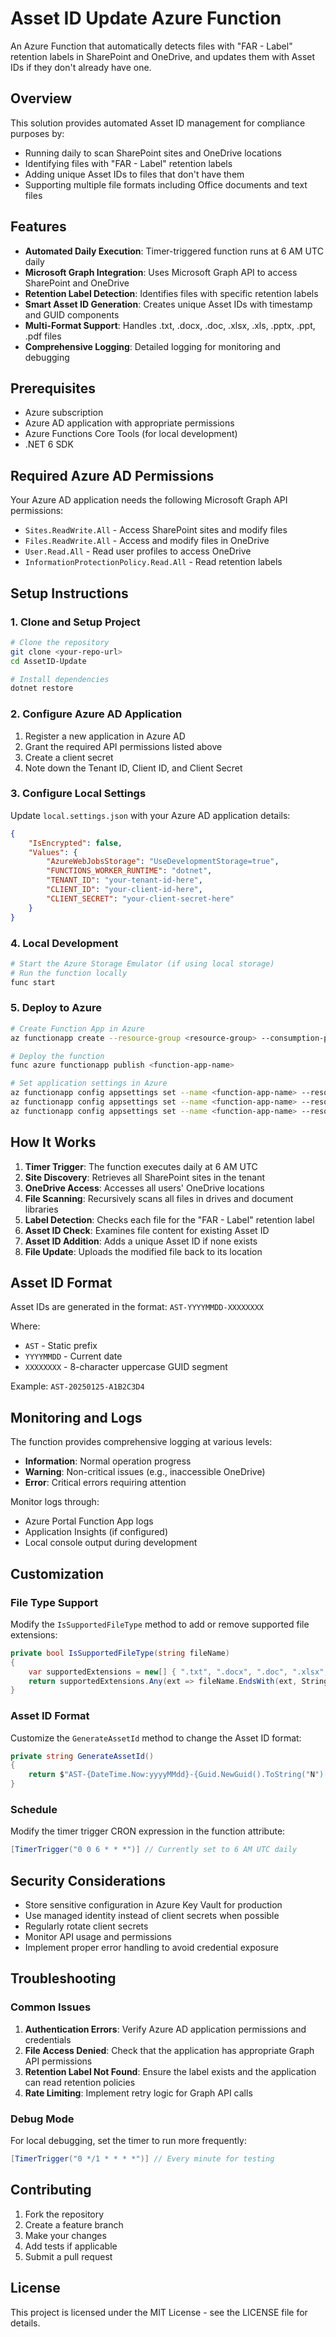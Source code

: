 # Asset ID Update Azure Function

An Azure Function that automatically detects files with "FAR - Label" retention labels in SharePoint and OneDrive, and updates them with Asset IDs if they don't already have one.

## Overview

This solution provides automated Asset ID management for compliance purposes by:
- Running daily to scan SharePoint sites and OneDrive locations
- Identifying files with "FAR - Label" retention labels
- Adding unique Asset IDs to files that don't have them
- Supporting multiple file formats including Office documents and text files

## Features

- **Automated Daily Execution**: Timer-triggered function runs at 6 AM UTC daily
- **Microsoft Graph Integration**: Uses Microsoft Graph API to access SharePoint and OneDrive
- **Retention Label Detection**: Identifies files with specific retention labels
- **Smart Asset ID Generation**: Creates unique Asset IDs with timestamp and GUID components
- **Multi-Format Support**: Handles .txt, .docx, .doc, .xlsx, .xls, .pptx, .ppt, .pdf files
- **Comprehensive Logging**: Detailed logging for monitoring and debugging

## Prerequisites

- Azure subscription
- Azure AD application with appropriate permissions
- Azure Functions Core Tools (for local development)
- .NET 6 SDK

## Required Azure AD Permissions

Your Azure AD application needs the following Microsoft Graph API permissions:

- `Sites.ReadWrite.All` - Access SharePoint sites and modify files
- `Files.ReadWrite.All` - Access and modify files in OneDrive
- `User.Read.All` - Read user profiles to access OneDrive
- `InformationProtectionPolicy.Read.All` - Read retention labels

## Setup Instructions

### 1. Clone and Setup Project

```bash
# Clone the repository
git clone <your-repo-url>
cd AssetID-Update

# Install dependencies
dotnet restore
```

### 2. Configure Azure AD Application

1. Register a new application in Azure AD
2. Grant the required API permissions listed above
3. Create a client secret
4. Note down the Tenant ID, Client ID, and Client Secret

### 3. Configure Local Settings

Update `local.settings.json` with your Azure AD application details:

```json
{
    "IsEncrypted": false,
    "Values": {
        "AzureWebJobsStorage": "UseDevelopmentStorage=true",
        "FUNCTIONS_WORKER_RUNTIME": "dotnet",
        "TENANT_ID": "your-tenant-id-here",
        "CLIENT_ID": "your-client-id-here",
        "CLIENT_SECRET": "your-client-secret-here"
    }
}
```

### 4. Local Development

```bash
# Start the Azure Storage Emulator (if using local storage)
# Run the function locally
func start
```

### 5. Deploy to Azure

```bash
# Create Function App in Azure
az functionapp create --resource-group <resource-group> --consumption-plan-location <location> --runtime dotnet --functions-version 4 --name <function-app-name> --storage-account <storage-account>

# Deploy the function
func azure functionapp publish <function-app-name>

# Set application settings in Azure
az functionapp config appsettings set --name <function-app-name> --resource-group <resource-group> --settings "TENANT_ID=your-tenant-id"
az functionapp config appsettings set --name <function-app-name> --resource-group <resource-group> --settings "CLIENT_ID=your-client-id"
az functionapp config appsettings set --name <function-app-name> --resource-group <resource-group> --settings "CLIENT_SECRET=your-client-secret"
```

## How It Works

1. **Timer Trigger**: The function executes daily at 6 AM UTC
2. **Site Discovery**: Retrieves all SharePoint sites in the tenant
3. **OneDrive Access**: Accesses all users' OneDrive locations
4. **File Scanning**: Recursively scans all files in drives and document libraries
5. **Label Detection**: Checks each file for the "FAR - Label" retention label
6. **Asset ID Check**: Examines file content for existing Asset ID
7. **Asset ID Addition**: Adds a unique Asset ID if none exists
8. **File Update**: Uploads the modified file back to its location

## Asset ID Format

Asset IDs are generated in the format: `AST-YYYYMMDD-XXXXXXXX`

Where:
- `AST` - Static prefix
- `YYYYMMDD` - Current date
- `XXXXXXXX` - 8-character uppercase GUID segment

Example: `AST-20250125-A1B2C3D4`

## Monitoring and Logs

The function provides comprehensive logging at various levels:
- **Information**: Normal operation progress
- **Warning**: Non-critical issues (e.g., inaccessible OneDrive)
- **Error**: Critical errors requiring attention

Monitor logs through:
- Azure Portal Function App logs
- Application Insights (if configured)
- Local console output during development

## Customization

### File Type Support
Modify the `IsSupportedFileType` method to add or remove supported file extensions:

```csharp
private bool IsSupportedFileType(string fileName)
{
    var supportedExtensions = new[] { ".txt", ".docx", ".doc", ".xlsx", ".xls", ".pptx", ".ppt", ".pdf" };
    return supportedExtensions.Any(ext => fileName.EndsWith(ext, StringComparison.OrdinalIgnoreCase));
}
```

### Asset ID Format
Customize the `GenerateAssetId` method to change the Asset ID format:

```csharp
private string GenerateAssetId()
{
    return $"AST-{DateTime.Now:yyyyMMdd}-{Guid.NewGuid().ToString("N")[..8].ToUpper()}";
}
```

### Schedule
Modify the timer trigger CRON expression in the function attribute:

```csharp
[TimerTrigger("0 0 6 * * *")] // Currently set to 6 AM UTC daily
```

## Security Considerations

- Store sensitive configuration in Azure Key Vault for production
- Use managed identity instead of client secrets when possible
- Regularly rotate client secrets
- Monitor API usage and permissions
- Implement proper error handling to avoid credential exposure

## Troubleshooting

### Common Issues

1. **Authentication Errors**: Verify Azure AD application permissions and credentials
2. **File Access Denied**: Check that the application has appropriate Graph API permissions
3. **Retention Label Not Found**: Ensure the label exists and the application can read retention policies
4. **Rate Limiting**: Implement retry logic for Graph API calls

### Debug Mode

For local debugging, set the timer to run more frequently:

```csharp
[TimerTrigger("0 */1 * * * *")] // Every minute for testing
```

## Contributing

1. Fork the repository
2. Create a feature branch
3. Make your changes
4. Add tests if applicable
5. Submit a pull request

## License

This project is licensed under the MIT License - see the LICENSE file for details.
